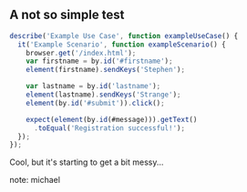 ## A not so simple test

```js
describe('Example Use Case', function exampleUseCase() {
  it('Example Scenario', function exampleScenario() {
    browser.get('/index.html');
    var firstname = by.id('#firstname');
    element(firstname).sendKeys('Stephen');

    var lastname = by.id('lastname');
    element(lastname).sendKeys('Strange');
    element(by.id('#submit')).click();

    expect(element(by.id(#message))).getText()
      .toEqual('Registration successful!');
  });
});
```

Cool, but it's starting to get a bit messy...

note:
michael
